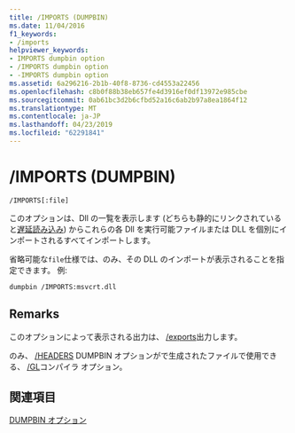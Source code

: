 ```yaml
---
title: /IMPORTS (DUMPBIN)
ms.date: 11/04/2016
f1_keywords:
- /imports
helpviewer_keywords:
- IMPORTS dumpbin option
- /IMPORTS dumpbin option
- -IMPORTS dumpbin option
ms.assetid: 6a296216-2b1b-40f8-8736-cd4553a22456
ms.openlocfilehash: c8b0f88b38eb657fe4d3916ef0df13972e985cbe
ms.sourcegitcommit: 0ab61bc3d2b6cfbd52a16c6ab2b97a8ea1864f12
ms.translationtype: MT
ms.contentlocale: ja-JP
ms.lasthandoff: 04/23/2019
ms.locfileid: "62291841"
---
```

# <a name="imports-dumpbin"></a>/IMPORTS (DUMPBIN)

```
/IMPORTS[:file]
```

このオプションは、Dll の一覧を表示します (どちらも静的にリンクされていると[遅延読み込み](linker-support-for-delay-loaded-dlls.md)) からこれらの各 Dll を実行可能ファイルまたは DLL を個別にインポートされるすべてインポートします。

省略可能な`file`仕様では、のみ、その DLL のインポートが表示されることを指定できます。 例:

```
dumpbin /IMPORTS:msvcrt.dll
```

## <a name="remarks"></a>Remarks

このオプションによって表示される出力は、 [/exports](dash-exports.md)出力します。

のみ、 [/HEADERS](headers.md) DUMPBIN オプションがで生成されたファイルで使用できる、 [/GL](gl-whole-program-optimization.md)コンパイラ オプション。

## <a name="see-also"></a>関連項目

[DUMPBIN オプション](dumpbin-options.md)
